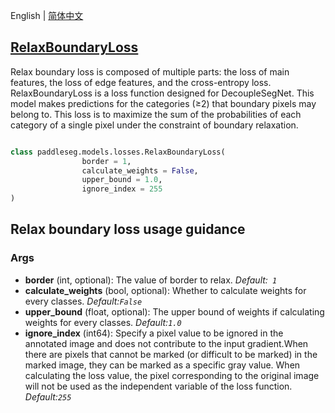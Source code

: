English | [简体中文](RelaxBoundaryLoss_cn.md)
## [RelaxBoundaryLoss](../../../paddleseg/models/losses/decoupledsegnet_relax_boundary_loss.py)

Relax boundary loss is composed of multiple parts: the loss of main features, the loss of edge features, and the cross-entropy loss. RelaxBoundaryLoss is a loss function designed for DecoupleSegNet. This model makes predictions for the categories (≥2) that boundary pixels may belong to. This loss is to maximize the sum of the probabilities of each category of a single pixel under the constraint of boundary relaxation.

```python

class paddleseg.models.losses.RelaxBoundaryLoss(
                border = 1,
                calculate_weights = False,
                upper_bound = 1.0,
                ignore_index = 255
)
```

## Relax boundary loss usage guidance

### Args
* **border**  (int, optional): The value of border to relax. *Default:`` 1``*
* **calculate_weights** (bool, optional): Whether to calculate weights for every classes. *Default:``False``*
* **upper_bound** (float, optional): The upper bound of weights if calculating weights for every classes. *Default:``1.0``*
* **ignore_index** (int64): Specify a pixel value to be ignored in the annotated image
            and does not contribute to the input gradient.When there are pixels that cannot be marked (or difficult to be marked) in the marked image, they can be marked as a specific gray value. When calculating the loss value, the pixel corresponding to the original image will not be used as the independent variable of the loss function. *Default:``255``*
